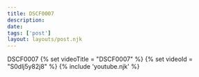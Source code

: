 ```yaml
---
title: DSCF0007
description:
date:
tags: ['post']
layout: layouts/post.njk
---
```


DSCF0007
{% set videoTitle = "DSCF0007" %}
{% set videoId  = "S0dlj5y82j8" %}
{% include 'youtube.njk' %}